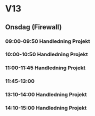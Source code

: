 # V13

## Onsdag (Firewall)
### **09:00-09:50** Handledning Projekt
### **10:00-10:50** Handledning Projekt
### **11:00-11:45** Handledning Projekt
### **11:45-13:00** 
### **13:10-14:00** Handledning Projekt
### **14:10-15:00** Handledning Projekt